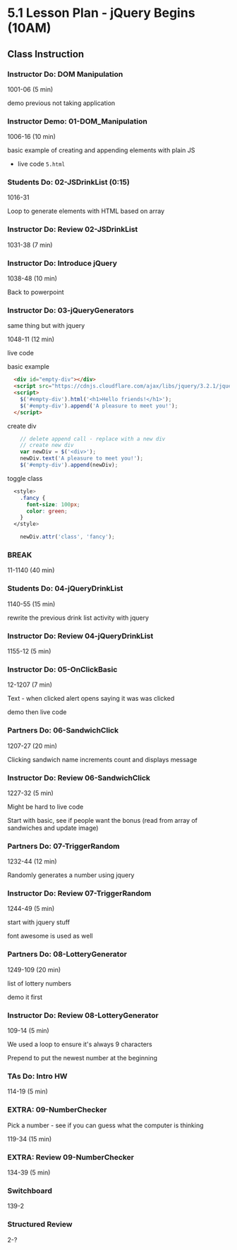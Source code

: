 # 5.1 Lesson Plan - jQuery Begins (10AM)

## Class Instruction

### Instructor Do: DOM Manipulation

1001-06 (5 min)

demo previous not taking application

### Instructor Demo: 01-DOM_Manipulation

1006-16 (10 min)

basic example of creating and appending elements with plain JS

* live code `5.html`

### Students Do: 02-JSDrinkList (0:15)

1016-31

Loop to generate elements with HTML based on array

### Instructor Do: Review 02-JSDrinkList

1031-38 (7 min)

### Instructor Do: Introduce jQuery

1038-48 (10 min)

Back to powerpoint

### Instructor Do: 03-jQueryGenerators

same thing but with jquery

1048-11 (12 min)

live code

basic example
```html
  <div id="empty-div"></div>
  <script src="https://cdnjs.cloudflare.com/ajax/libs/jquery/3.2.1/jquery.min.js"></script>
  <script>
    $('#empty-div').html('<h1>Hello friends!</h1>');
    $('#empty-div').append('A pleasure to meet you!');
  </script>
```

create div
```js
    // delete append call - replace with a new div
    // create new div
    var newDiv = $('<div>');
    newDiv.text('A pleasure to meet you!');
    $('#empty-div').append(newDiv);
```

toggle class
```css
  <style>
    .fancy {
      font-size: 100px;
      color: green;
    }
  </style>
```
```js
    newDiv.attr('class', 'fancy');
```

### BREAK

11-1140 (40 min)

### Students Do: 04-jQueryDrinkList

1140-55 (15 min)

rewrite the previous drink list activity with jquery

### Instructor Do: Review 04-jQueryDrinkList

1155-12 (5 min)

### Instructor Do: 05-OnClickBasic

12-1207 (7 min)

Text - when clicked alert opens saying it was was clicked

demo then live code

### Partners Do: 06-SandwichClick

1207-27 (20 min)

Clicking sandwich name increments count and displays message

### Instructor Do: Review 06-SandwichClick

1227-32 (5 min)

Might be hard to live code

Start with basic, see if people want the bonus (read from array of sandwiches and update image)

### Partners Do: 07-TriggerRandom

1232-44 (12 min)

Randomly generates a number using jquery

### Instructor Do: Review 07-TriggerRandom

1244-49 (5 min)

start with jquery stuff

font awesome is used as well

### Partners Do: 08-LotteryGenerator

1249-109 (20 min)

list of lottery numbers

demo it first

### Instructor Do: Review 08-LotteryGenerator

109-14 (5 min)

We used a loop to ensure it's always 9 characters

Prepend to put the newest number at the beginning

### TAs Do: Intro HW

114-19 (5 min)

### EXTRA: 09-NumberChecker

Pick a number - see if you can guess what the computer is thinking

119-34 (15 min)

### EXTRA: Review 09-NumberChecker

134-39 (5 min)

### Switchboard

139-2

### Structured Review

2-?
